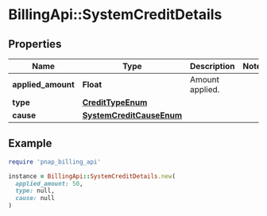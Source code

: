# BillingApi::SystemCreditDetails

## Properties

| Name | Type | Description | Notes |
| ---- | ---- | ----------- | ----- |
| **applied_amount** | **Float** | Amount applied. |  |
| **type** | [**CreditTypeEnum**](CreditTypeEnum.md) |  |  |
| **cause** | [**SystemCreditCauseEnum**](SystemCreditCauseEnum.md) |  |  |

## Example

```ruby
require 'pnap_billing_api'

instance = BillingApi::SystemCreditDetails.new(
  applied_amount: 50,
  type: null,
  cause: null
)
```

